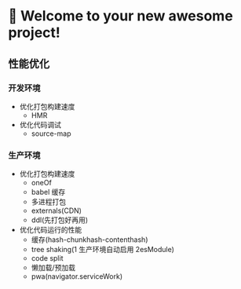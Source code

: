 # 🚀 Welcome to your new awesome project!

## 性能优化

### 开发环境

- 优化打包构建速度
  - HMR
- 优化代码调试
  - source-map

### 生产环境

- 优化打包构建速度
  - oneOf
  - babel 缓存
  - 多进程打包
  - externals(CDN)
  - ddl(先打包好再用)
- 优化代码运行的性能
  - 缓存(hash-chunkhash-contenthash)
  - tree shaking(1 生产环境自动启用 2esModule)
  - code split
  - 懒加载/预加载
  - pwa(navigator.serviceWork)
